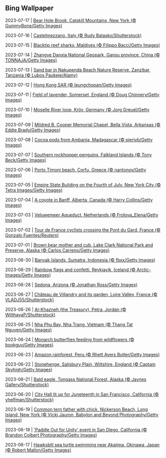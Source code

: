 ## Bing Wallpaper
2023-07-17 | [Bear Hole Brook, Catskill Mountains, New York (© GummyBone/Getty Images)](./wallpaper/2023-07-17.jpg) 

2023-07-16 | [Castelmezzano, Italy (© Rudy Balasko/Shutterstock)](./wallpaper/2023-07-16.jpg) 

2023-07-15 | [Blacktip reef sharks, Maldives (© Filippo Bacci/Getty Images)](./wallpaper/2023-07-15.jpg) 

2023-07-14 | [Zhangye Danxia National Geopark, Gansu province, China (© TONNAJA/Getty Images)](./wallpaper/2023-07-14.jpg) 

2023-07-13 | [Sand bar in Nakupenda Beach Nature Reserve, Zanzibar, Tanzania  (© Lubos Paukeje/Alamy)](./wallpaper/2023-07-13.jpg) 

2023-07-12 | [Hong Kong SAR (© leungchopan/Getty Images)](./wallpaper/2023-07-12.jpg) 

2023-07-11 | [Field of lavender, Somerset, England (© Doug Chinnery/Getty Images)](./wallpaper/2023-07-11.jpg) 

2023-07-10 | [Moselle River loop, Kröv, Germany (© Jorg Greuel/Getty Images)](./wallpaper/2023-07-10.jpg) 

2023-07-09 | [Mildred B. Cooper Memorial Chapel, Bella Vista, Arkansas (© Eddie Brady/Getty Images)](./wallpaper/2023-07-09.jpg) 

2023-07-08 | [Cocoa pods from Ambanja, Madagascar (© pierivb/Getty Images)](./wallpaper/2023-07-08.jpg) 

2023-07-07 | [Southern rockhopper penguins, Falkland Islands (© Tony Beck/Getty Images)](./wallpaper/2023-07-07.jpg) 

2023-07-06 | [Porto Timoni beach, Corfu, Greece (© nantonov/Getty Images)](./wallpaper/2023-07-06.jpg) 

2023-07-05 | [Empire State Building on the Fourth of July, New York City (© Tetra Images/Getty Images)](./wallpaper/2023-07-05.jpg) 

2023-07-04 | [A coyote in Banff, Alberta, Canada (© Harry Collins/Getty Images)](./wallpaper/2023-07-04.jpg) 

2023-07-03 | [Veluwemeer Aqueduct, Netherlands (© Frolova_Elena/Getty Images)](./wallpaper/2023-07-03.jpg) 

2023-07-02 | [Tour de France cyclists crossing the Pont du Gard, France (© Gonzalo Fuentes/Reuters)](./wallpaper/2023-07-02.jpg) 

2023-07-01 | [Brown bear mother and cub, Lake Clark National Park and Preserve, Alaska (© Carlos Carreno/Getty Images)](./wallpaper/2023-07-01.jpg) 

2023-06-30 | [Banyak Islands, Sumatra, Indonesia (© fbxx/Getty Images)](./wallpaper/2023-06-30.jpg) 

2023-06-29 | [Rainbow flags and confetti, Reykjavík, Iceland (© Arctic-Images/Getty Images)](./wallpaper/2023-06-29.jpg) 

2023-06-28 | [Sedona, Arizona (© Jonathan Ross/Getty Images)](./wallpaper/2023-06-28.jpg) 

2023-06-27 | [Château de Villandry and its garden, Loire Valley, France (© VLADJ55/Shutterstock)](./wallpaper/2023-06-27.jpg) 

2023-06-26 | [Al-Khazneh (the Treasury), Petra, Jordan (© WitthayaP/Shutterstock)](./wallpaper/2023-06-26.jpg) 

2023-06-25 | [Nha Phu Bay, Nha Trang, Vietnam (© Thang Tat Nguyen/Getty Images)](./wallpaper/2023-06-25.jpg) 

2023-06-24 | [Monarch butterflies feeding from wildflowers (© bookguy/Getty Images)](./wallpaper/2023-06-24.jpg) 

2023-06-23 | [Amazon rainforest, Peru (© Rhett Ayers Butler/Getty Images)](./wallpaper/2023-06-23.jpg) 

2023-06-22 | [Stonehenge, Salisbury Plain, Wiltshire, England (© Captain Skyhigh/Getty Images)](./wallpaper/2023-06-22.jpg) 

2023-06-21 | [Bald eagle, Tongass National Forest, Alaska (© Jaynes Gallery/Shutterstock)](./wallpaper/2023-06-21.jpg) 

2023-06-20 | [City Hall lit up for Juneteenth in San Francisco, California (© yhelfman/Shutterstock)](./wallpaper/2023-06-20.jpg) 

2023-06-19 | [Common tern father with chick, Nickerson Beach, Long Island, New York (© Vicki Jauron, Babylon and Beyond Photography/Getty Images)](./wallpaper/2023-06-19.jpg) 

2023-06-18 | ['Paddle Out for Unity' event in San Diego, California (© Brandon Colbert Photography/Getty Images)](./wallpaper/2023-06-18.jpg) 

2023-06-17 | [Hawksbill sea turtle swimming near Akajima, Okinawa, Japan (© Robert Mallon/Getty Images)](./wallpaper/2023-06-17.jpg) 

